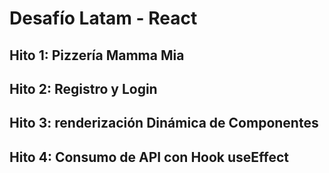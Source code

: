 # Desafío Latam - React
## Hito 1: Pizzería Mamma Mia
## Hito 2: Registro y Login
## Hito 3: renderización Dinámica de Componentes
## Hito 4: Consumo de API con Hook useEffect
